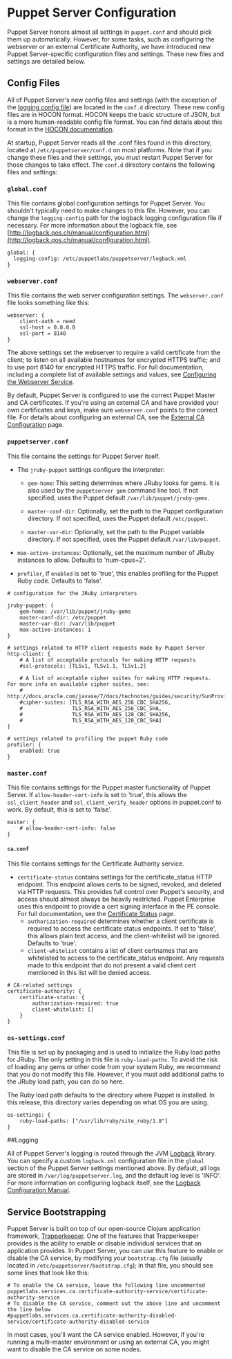 # Puppet Server Configuration

Puppet Server honors almost all settings in `puppet.conf` and should pick them
up automatically. However, for some tasks, such as configuring the webserver or an external Certificate Authority, we have introduced new Puppet Server-specific configuration files and settings. These new files and settings are detailed below.

## Config Files

All of Puppet Server's new config files and settings (with the exception of the [logging config file](#Logging)) are located in the `conf.d` directory. These new config files are in HOCON format. HOCON keeps the basic structure of JSON, but is a more human-readable config file format. You can find details about this format in the [HOCON documentation](https://github.com/typesafehub/config/blob/master/HOCON.md).

At startup, Puppet Server reads all the .conf files found in this directory, located at `/etc/puppetserver/conf.d` on most platforms. Note that if you change these files and their settings, you must restart Puppet Server for those changes to take effect. The `conf.d` directory contains the following files and settings: 

### `global.conf`

This file contains global configuration settings for Puppet Server. You shouldn't typically need to make changes to this file. However, you can change the `logging-config` path for the logback logging configuration file if necessary. For more information about the logback file, see [http://logback.qos.ch/manual/configuration.html](http://logback.qos.ch/manual/configuration.html).

```
global: {
  logging-config: /etc/puppetlabs/puppetserver/logback.xml
}
```

### `webserver.conf`

This file contains the web server configuration settings. The `webserver.conf` file looks something like this: 

```
webserver: {
    client-auth = need
    ssl-host = 0.0.0.0
    ssl-port = 8140
}
```

The above settings set the webserver to require a valid certificate from the client; to listen on all available hostnames for encrypted HTTPS traffic; and to use port 8140 for encrypted HTTPS traffic. For full documentation, including a complete list of available settings and values, see
[Configuring the Webserver Service](https://github.com/puppetlabs/trapperkeeper-webserver-jetty9/blob/master/doc/jetty-config.md).

By default, Puppet Server is configured to use the correct Puppet Master and CA certificates. If you're using an external CA and have provided your own certificates and keys, make sure `webserver.conf` points to the correct file. For details about configuring an external CA, see the [External CA Configuration](./external_ca-configuration.html) page.

### `puppetserver.conf`

This file contains the settings for Puppet Server itself.

* The `jruby-puppet` settings configure the interpreter:

  * `gem-home`: This setting determines where JRuby looks for gems. It is also used by the `puppetserver gem` command line tool. If not specified, uses the Puppet default `/var/lib/puppet/jruby-gems`.

  * `master-conf-dir`: Optionally, set the path to the Puppet configuration directory. If not specified, uses the Puppet default `/etc/puppet`.

  * `master-var-dir`: Optionally, set the path to the Puppet variable directory. If not specified, uses the Puppet default `/var/lib/puppet`.

 * `max-active-instances`: Optionally, set the maximum number of JRuby instances to allow. Defaults to 'num-cpus+2'. 

* `profiler`, if `enabled` is set to 'true', this enables profiling for the Puppet Ruby code. Defaults to 'false'.

```
# configuration for the JRuby interpreters

jruby-puppet: {
    gem-home: /var/lib/puppet/jruby-gems
    master-conf-dir: /etc/puppet
    master-var-dir: /var/lib/puppet
    max-active-instances: 1
}

# settings related to HTTP client requests made by Puppet Server
http-client: {
    # A list of acceptable protocols for making HTTP requests
    #ssl-protocols: [TLSv1, TLSv1.1, TLSv1.2]

    # A list of acceptable cipher suites for making HTTP requests.  For more info on available cipher suites, see:
    # http://docs.oracle.com/javase/7/docs/technotes/guides/security/SunProviders.html#SunJSSEProvider
    #cipher-suites: [TLS_RSA_WITH_AES_256_CBC_SHA256,
    #                TLS_RSA_WITH_AES_256_CBC_SHA,
    #                TLS_RSA_WITH_AES_128_CBC_SHA256,
    #                TLS_RSA_WITH_AES_128_CBC_SHA]
}

# settings related to profiling the puppet Ruby code
profiler: {
    enabled: true
}
```

### `master.conf`

This file contains settings for the Puppet master functionality of Puppet Server. If `allow-header-cert-info` is set to 'true', this allows the `ssl_client_header` and `ssl_client_verify_header` options in puppet.conf to work. By default, this is set to 'false'.

```
master: {
    # allow-header-cert-info: false
}
```

#### `ca.conf`

This file contains settings for the Certificate Authority service.

* `certificate-status` contains settings for the certificate_status HTTP endpoint. This endpoint allows certs to be signed, revoked, and deleted via HTTP requests. This provides full control over Puppet's security, and access should almost always be heavily restricted. Puppet Enterprise uses this endpoint to provide a cert signing interface in the PE console. For full documentation, see the [Certificate Status](https://github.com/puppetlabs/puppet/blob/master/api/docs/http_certificate_status.md) page.
  * `authorization-required` determines whether a client certificate is required to access the certificate status endpoints. If set to 'false', this allows plain text access, and the client-whitelist will be ignored. Defaults to 'true'.
  * `client-whitelist` contains a list of client certnames that are whitelisted to access to the certificate_status endpoint. Any requests made to this endpoint that do not present a valid client cert mentioned in this list will be denied access. 

```
# CA-related settings
certificate-authority: {
    certificate-status: {
        authorization-required: true
        client-whitelist: []
    }
}
```

### `os-settings.conf`

This file is set up by packaging and is used to initialize the Ruby load paths for JRuby. The only setting in this file is `ruby-load-paths`. To avoid the risk of loading any gems or other code from your system Ruby, we recommend that you do not modify this file. However, if you must add additional paths to the JRuby load path, you can do so here.

The Ruby load path defaults to the directory where Puppet is installed. In this release, this directory varies depending on what OS you are using.

```
os-settings: {
    ruby-load-paths: ["/usr/lib/ruby/site_ruby/1.8"]
}
```

##Logging

All of Puppet Server's logging is routed through the JVM [Logback](http://logback.qos.ch/)
library. You can specify a custom `logback.xml` configuration file in the `global`
section of the Puppet Server settings mentioned above. By default, all logs are stored in `/var/log/puppetserver.log`, and the default log level is 'INFO'. For more information on
configuring logback itself, see the [Logback Configuration Manual](http://logback.qos.ch/manual/configuration.html).

## Service Bootstrapping

Puppet Server is built on top of our open-source Clojure application framework,
[Trapperkeeper](https://github.com/puppetlabs/trapperkeeper). One of the features
that Trapperkeeper provides is the ability to enable or disable individual
services that an application provides. In Puppet Server, you can use this
feature to enable or disable the CA service, by modifying your `bootstrap.cfg` file
(usually located in `/etc/puppetserver/bootstrap.cfg`); in that file, you should
see some lines that look like this:

```
# To enable the CA service, leave the following line uncommented
puppetlabs.services.ca.certificate-authority-service/certificate-authority-service
# To disable the CA service, comment out the above line and uncomment the line below
#puppetlabs.services.ca.certificate-authority-disabled-service/certificate-authority-disabled-service
```

In most cases, you'll want the CA service enabled. However, if you're running
a multi-master environment or using an external CA, you might want to disable
the CA service on some nodes.


